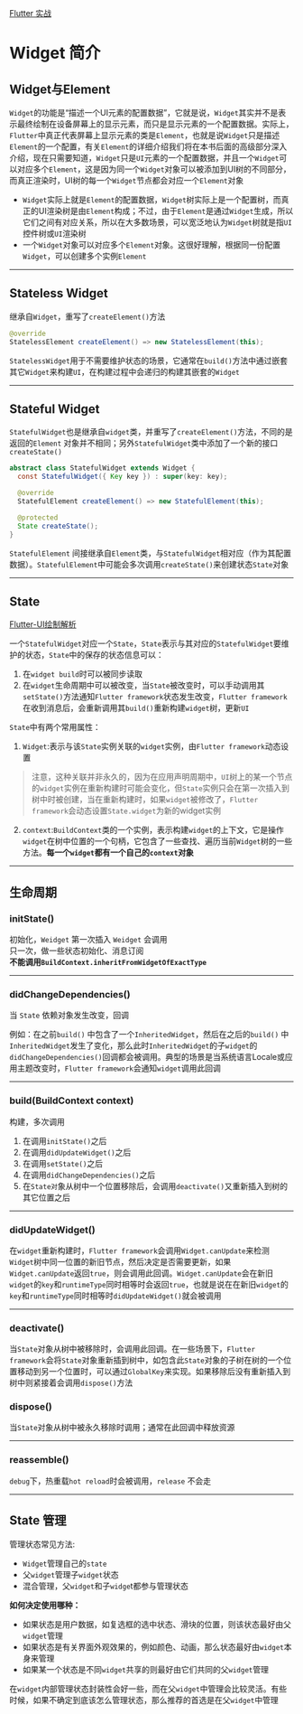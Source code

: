 [Flutter 实战](https://book.flutterchina.club/chapter3/flutter_widget_intro.html)

# Widget 简介

## Widget与Element

`Widget`的功能是“描述一个UI元素的配置数据”，它就是说，`Widget`其实并不是表示最终绘制在设备屏幕上的显示元素，而只是显示元素的一个配置数据。实际上，`Flutter`中真正代表屏幕上显示元素的类是`Element`，也就是说`Widget`只是描述`Element`的一个配置，有关`Element`的详细介绍我们将在本书后面的高级部分深入介绍，现在只需要知道，`Widget`只是`UI`元素的一个配置数据，并且一个`Widget`可以对应多个`Element`，这是因为同一个`Widget`对象可以被添加到UI树的不同部分，而真正渲染时，UI树的每一个`Widget`节点都会对应一个`Element`对象

- `Widget`实际上就是`Element`的配置数据，`Widget`树实际上是一个配置树，而真正的UI渲染树是由`Element`构成；不过，由于`Element`是通过`Widget`生成，所以它们之间有对应关系，所以在大多数场景，可以宽泛地认为`Widget`树就是指`UI`控件树或`UI`渲染树
- 一个`Widget`对象可以对应多个`Element`对象。这很好理解，根据同一份配置`Widget`，可以创建多个实例`Element`


***

## Stateless Widget

继承自`Widget`，重写了`createElement()`方法

```java
@override
StatelessElement createElement() => new StatelessElement(this);
```

`StatelessWidget`用于不需要维护状态的场景，它通常在`build()`方法中通过嵌套其它`Widget`来构建`UI`，在构建过程中会递归的构建其嵌套的`Widget`

***

## Stateful Widget

`StatefulWidget`也是继承自`widget`类，并重写了`createElement()`方法，不同的是返回的`Element` 对象并不相同；另外`StatefulWidget`类中添加了一个新的接口`createState()`

```java
abstract class StatefulWidget extends Widget {
  const StatefulWidget({ Key key }) : super(key: key);

  @override
  StatefulElement createElement() => new StatefulElement(this);

  @protected
  State createState();
}
```

`StatefulElement` 间接继承自`Element`类，与`StatefulWidget`相对应（作为其配置数据）。`StatefulElement`中可能会多次调用`createState()`来创建状态`State`对象

***

## State 

[Flutter-UI绘制解析](https://juejin.im/post/5c866cf6f265da2de165d89d)

一个`StatefulWidget`对应一个`State`，`State`表示与其对应的`StatefulWidget`要维护的状态，`State`中的保存的状态信息可以：

1. 在`widget build`时可以被同步读取
2. 在`widget`生命周期中可以被改变，当`State`被改变时，可以手动调用其`setState()`方法通知`Flutter framework`状态发生改变，`Flutter framework`在收到消息后，会重新调用其`build()`重新构建`widget`树，更新`UI`

`State`中有两个常用属性：	

1. `Widget`:表示与该`State`实例关联的`widget`实例，由`Flutter framework`动态设置
> 注意，这种关联并非永久的，因为在应用声明周期中，`UI`树上的某一个节点的`widget`实例在重新构建时可能会变化，但`State`实例只会在第一次插入到树中时被创建，当在重新构建时，如果`widget`被修改了，`Flutter framework`会动态设置`State.widget`为新的widget实例

2. `context`:`BuildContext`类的一个实例，表示构建`widget`的上下文，它是操作`widget`在树中位置的一个句柄，它包含了一些查找、遍历当前`Widget`树的一些方法。**每一个`widget`都有一个自己的`context`对象**

***

## 生命周期

### initState()

初始化，`Weidget` 第一次插入 `Weidget` 会调用<br>
只一次，做一些状态初始化、消息订阅<br>
**不能调用`BuildContext.inheritFromWidgetOfExactType`**

***

### didChangeDependencies()

当 `State` 依赖对象发生改变，回调

例如：在之前`build()` 中包含了一个`InheritedWidget`，然后在之后的`build()` 中`InheritedWidget`发生了变化，那么此时`InheritedWidget`的子`widget`的`didChangeDependencies()`回调都会被调用。典型的场景是当系统语言Locale或应用主题改变时，`Flutter framework`会通知`widget`调用此回调

***

### build(BuildContext context)

构建，多次调用

1. 在调用`initState()`之后
2. 在调用`didUpdateWidget()`之后
3. 在调用`setState()`之后
4. 在调用`didChangeDependencies()`之后
5. 在`State对`象从树中一个位置移除后，会调用`deactivate()`又重新插入到树的其它位置之后

***

### didUpdateWidget()

在`widget`重新构建时，`Flutter framework`会调用`Widget.canUpdate`来检测`Widget`树中同一位置的新旧节点，然后决定是否需要更新，如果`Widget.canUpdate`返回`true`，则会调用此回调。`Widget.canUpdate`会在新旧`widget`的`key`和`runtimeType`同时相等时会返回`true`，也就是说在在新旧`widget`的`key`和`runtimeType`同时相等时`didUpdateWidget()`就会被调用

***

### deactivate()

当`State`对象从树中被移除时，会调用此回调。在一些场景下，`Flutter framework`会将`State`对象重新插到树中，如包含此`State`对象的子树在树的一个位置移动到另一个位置时，可以通过`GlobalKey`来实现。如果移除后没有重新插入到树中则紧接着会调用`dispose()`方法

### dispose() 

当`State`对象从树中被永久移除时调用；通常在此回调中释放资源

***

### reassemble()

`debug`下，热重载`hot reload`时会被调用，`release` 不会走

***

## State 管理

管理状态常见方法:

- `Widget`管理自己的`state`
- 父`widget`管理子`widget`状态
- 混合管理，父`widget`和子`widge`t都参与管理状态

**如何决定使用哪种：**

- 如果状态是用户数据，如复选框的选中状态、滑块的位置，则该状态最好由父`widget`管理
- 如果状态是有关界面外观效果的，例如颜色、动画，那么状态最好由`widget`本身来管理
- 如果某一个状态是不同`widget`共享的则最好由它们共同的父`widget`管理

在`widget`内部管理状态封装性会好一些，而在父`widget`中管理会比较灵活。有些时候，如果不确定到底该怎么管理状态，那么推荐的首选是在父`widget`中管理







